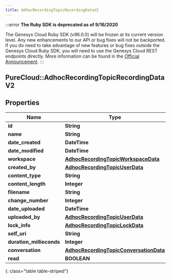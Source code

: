 ```yaml
---
title: AdhocRecordingTopicRecordingDataV2
---
```


:::error
**The Ruby SDK is deprecated as of 9/16/2020**

The Genesys Cloud Ruby SDK (v96.0.0) will be frozen at its current version level. Any new enhancements to our API or bug fixes will not be backported. If you do need to take advantage of new features or bug fixes outside the Genesys Cloud Ruby SDK, you will need to use the Genesys Cloud REST endpoints directly. More information can be found in the [Official Announcement](https://developer.mypurecloud.com/forum/t/announcement-genesys-cloud-ruby-sdk-end-of-life/8850).
:::


## PureCloud::AdhocRecordingTopicRecordingDataV2

## Properties

|Name | Type | Description | Notes|
|------------ | ------------- | ------------- | -------------|
| **id** | **String** |  | [optional] |
| **name** | **String** |  | [optional] |
| **date_created** | **DateTime** |  | [optional] |
| **date_modified** | **DateTime** |  | [optional] |
| **workspace** | [**AdhocRecordingTopicWorkspaceData**](AdhocRecordingTopicWorkspaceData.html) |  | [optional] |
| **created_by** | [**AdhocRecordingTopicUserData**](AdhocRecordingTopicUserData.html) |  | [optional] |
| **content_type** | **String** |  | [optional] |
| **content_length** | **Integer** |  | [optional] |
| **filename** | **String** |  | [optional] |
| **change_number** | **Integer** |  | [optional] |
| **date_uploaded** | **DateTime** |  | [optional] |
| **uploaded_by** | [**AdhocRecordingTopicUserData**](AdhocRecordingTopicUserData.html) |  | [optional] |
| **lock_info** | [**AdhocRecordingTopicLockData**](AdhocRecordingTopicLockData.html) |  | [optional] |
| **self_uri** | **String** |  | [optional] |
| **duration_millieconds** | **Integer** |  | [optional] |
| **conversation** | [**AdhocRecordingTopicConversationData**](AdhocRecordingTopicConversationData.html) |  | [optional] |
| **read** | **BOOLEAN** |  | [optional] |
{: class="table table-striped"}


